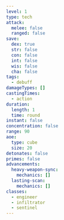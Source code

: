 ```yaml
---
level: 1
type: tech
attack:
  melee: false
  ranged: false
save:
  dex: true
  str: false
  con: false
  int: false
  wis: false
  cha: false
tags:
  - debuff
damageTypes: []
castingTimes:
  - action
duration:
  length: 1
  time: round
instant: false
concentration: false
range: 90
aoe:
  type: cube
  size: 20
detonates: false
primes: false
advancements:
  heavy-weapon-sync:
    mechanics: []
  lasting-scan:
    mechanics: []
classes:
  - engineer
  - infiltrator
  - sentinel
---
```

